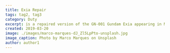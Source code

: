 ```yaml
---
title: Exia Repair
tags: tag2, tag3
category: Duty
excerpt: is a repaired version of the GN-001 Gundam Exia appearing in Mobile Suit Gundam 00 season 2. It is piloted by Setsuna F. Seiei.
created: 2019-03-20
image: ./images/marco-marques-dJ_Zl5LpPto-unsplash.jpg
image_caption: Photo by Marco Marques on Unsplash
author: author1
---
```

